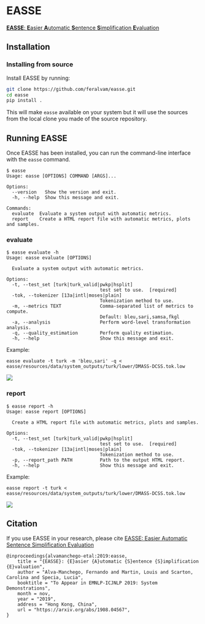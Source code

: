 # EASSE
[**EASSE**: **E**asier **A**utomatic **S**entence **S**implification **E**valuation](https://arxiv.org/abs/1908.04567)

## Installation
<!--
### Installing via pip

   ```bash
   pip install easse
   ```
-->
### Installing from source

Install EASSE by running:

```bash
git clone https://github.com/feralvam/easse.git
cd easse
pip install .
```

This will make `easse` available on your system but it will use the sources from the local clone
you made of the source repository.

## Running EASSE

Once EASSE has been installed, you can run the command-line interface with the `easse` command.

```
$ easse
Usage: easse [OPTIONS] COMMAND [ARGS]...

Options:
  --version   Show the version and exit.
  -h, --help  Show this message and exit.

Commands:
  evaluate  Evaluate a system output with automatic metrics.
  report    Create a HTML report file with automatic metrics, plots and samples.
```

### evaluate
```
$ easse evaluate -h
Usage: easse evaluate [OPTIONS]

  Evaluate a system output with automatic metrics.

Options:
  -t, --test_set [turk|turk_valid|pwkp|hsplit]
                                  test set to use.  [required]
  -tok, --tokenizer [13a|intl|moses|plain]
                                  Tokenization method to use.
  -m, --metrics TEXT              Comma-separated list of metrics to compute.
                                  Default: bleu,sari,samsa,fkgl
  -a, --analysis                  Perform word-level transformation analysis.
  -q, --quality_estimation        Perform quality estimation.
  -h, --help                      Show this message and exit.
```
Example:
```
easse evaluate -t turk -m 'bleu,sari' -q < easse/resources/data/system_outputs/turk/lower/DMASS-DCSS.tok.low
```

<img src="https://github.com/feralvam/easse/blob/master/demo/evaluate.gif">

### report
```
$ easse report -h
Usage: easse report [OPTIONS]

  Create a HTML report file with automatic metrics, plots and samples.

Options:
  -t, --test_set [turk|turk_valid|pwkp|hsplit]
                                  test set to use.  [required]
  -tok, --tokenizer [13a|intl|moses|plain]
                                  Tokenization method to use.
  -p, --report_path PATH          Path to the output HTML report.
  -h, --help                      Show this message and exit.
```
Example:
```
easse report -t turk < easse/resources/data/system_outputs/turk/lower/DMASS-DCSS.tok.low
```
<img src="https://github.com/feralvam/easse/blob/master/demo/report.gif">

## Citation
If you use EASSE in your research, please cite [EASSE: Easier Automatic Sentence Simplification Evaluation](https://arxiv.org/abs/1908.04567)

```
@inproceedings{alvamanchego-etal:2019:easse,
    title = "{EASSE}: {E}asier {A}utomatic {S}entence {S}implification {E}valuation",
    author = "Alva-Manchego, Fernando and Martin, Louis and Scarton, Carolina and Specia, Lucia",
    booktitle = "To Appear in EMNLP-ICJNLP 2019: System Demonstrations",
    month = nov,
    year = "2019",
    address = "Hong Kong, China",
    url = "https://arxiv.org/abs/1908.04567",
}
```

